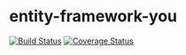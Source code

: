# entity-framework-you

[![Build Status](https://travis-ci.com/clintirving/entity-framework-you.svg?branch=master)](https://travis-ci.com/clintirving/entity-framework-you)
[![Coverage Status](https://coveralls.io/repos/github/clintirving/entity-framework-you/badge.svg?branch=master)](https://coveralls.io/github/clintirving/entity-framework-you?branch=master)
